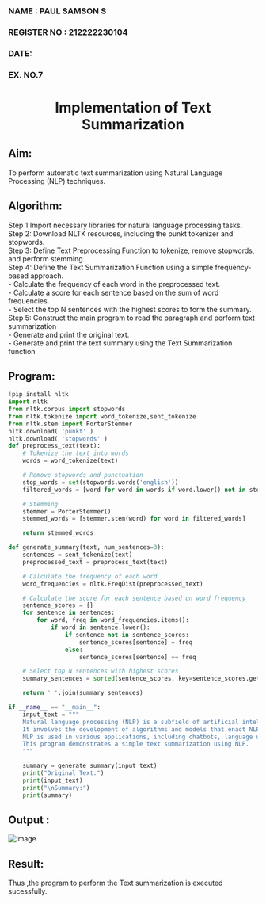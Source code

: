 ### NAME : PAUL SAMSON S
### REGISTER NO : 212222230104
### DATE:
<H3>EX. NO.7</H3><H1 ALIGN =CENTER>Implementation of Text  Summarization</H1>

## Aim: 
To perform automatic text summarization using Natural Language Processing (NLP) techniques. </BR>

## Algorithm:
Step 1 Import necessary libraries for natural language processing tasks.<BR>
Step 2: Download NLTK resources, including the punkt tokenizer and stopwords.<BR>
Step 3: Define Text Preprocessing Function to tokenize, remove stopwords, and perform stemming.<BR>
Step 4: Define the Text Summarization Function using a simple frequency-based approach.<br>
    - Calculate the frequency of each word in the preprocessed text.<br>
    - Calculate a score for each sentence based on the sum of word frequencies.<br>
    - Select the top N sentences with the highest scores to form the summary.<br>
Step 5: Construct the main program to read the paragraph  and perform text summarization<br>
      - Generate and print the original text.<br>
      - Generate and print the text summary using the  Text Summarization function<br>

## Program:
```py
!pip install nltk
import nltk
from nltk.corpus import stopwords
from nltk.tokenize import word_tokenize,sent_tokenize
from nltk.stem import PorterStemmer
nltk.download( 'punkt' )
nltk.download( 'stopwords' )
def preprocess_text(text):
    # Tokenize the text into words
    words = word_tokenize(text)

    # Remove stopwords and punctuation
    stop_words = set(stopwords.words('english'))
    filtered_words = [word for word in words if word.lower() not in stop_words and word.isalnum()]

    # Stemming
    stemmer = PorterStemmer()
    stemmed_words = [stemmer.stem(word) for word in filtered_words]

    return stemmed_words

def generate_summary(text, num_sentences=3):
    sentences = sent_tokenize(text)
    preprocessed_text = preprocess_text(text)

    # Calculate the frequency of each word
    word_frequencies = nltk.FreqDist(preprocessed_text)

    # Calculate the score for each sentence based on word frequency
    sentence_scores = {}
    for sentence in sentences:
        for word, freq in word_frequencies.items():
            if word in sentence.lower():
                if sentence not in sentence_scores:
                    sentence_scores[sentence] = freq
                else:
                    sentence_scores[sentence] += freq

    # Select top N sentences with highest scores
    summary_sentences = sorted(sentence_scores, key=sentence_scores.get, reverse=True)[:num_sentences]

    return ' '.join(summary_sentences)

if __name__ == "__main__":
    input_text = """
    Natural language processing (NLP) is a subfield of artificial intelligence.
    It involves the development of algorithms and models that enact NLP.
    NLP is used in various applications, including chatbots, language understanding, and language generation.
    This program demonstrates a simple text summarization using NLP.
    """

    summary = generate_summary(input_text)
    print("Original Text:")
    print(input_text)
    print("\nSummary:")
    print(summary)
```
## Output :
![image](https://github.com/user-attachments/assets/2df813dd-e226-4127-9729-4eec42bcc7ae)

## Result:
Thus ,the program to perform the Text summarization is executed sucessfully.
